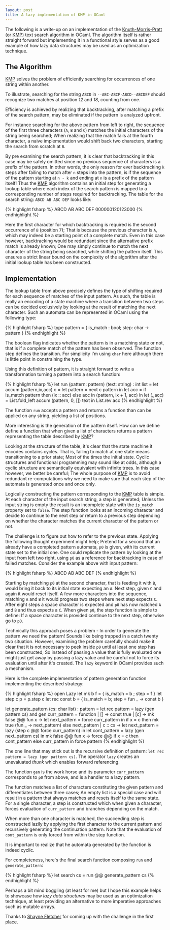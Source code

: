 ```yaml
---
layout: post
title: A lazy implementation of KMP in OCaml
---
```

The following is a write-up on an implementation of the [Knuth-Morris-Pratt]
(or [KMP]) text search algorithm in OCaml.  The algorithm itself is rather
straight forward but implementing it in a functional style serves as a good
example of how lazy data structures may be used as an optimization technique.

## The Algorithm

[KMP] solves the problem of efficiently searching for occurrences of one
string within another.

To illustrate, searching for the string `ABCD` in `--ABC-ABCF-ABCD--ABCDEF`
should recognize two matches at position *12* and *18*, counting from one.

Efficiency is achieved by realizing that backtracking, after matching
a prefix of the search pattern, may be eliminated if the pattern is analyzed upfront.

For instance searching for the above pattern from left to right, the sequence of the first
three characters (`A`, `B` and `C`) matches the initial characters of the string being
searched; When realizing that the match fails at the fourth character, a naive
implementation would shift back two characters, starting the search from scratch at
`B`.

By pre examining the search pattern, it is clear that backtracking in this
case may be safely omitted since no previous sequence of characters is a
prefix of the pattern. In other words, the only reason for ever backtracking
`k` steps after failing to match after `n` steps into the pattern, is if the
sequence of the pattern starting at `n - k` and ending at `n` is a prefix of
the pattern itself! Thus the [KMP] algorithm contains an initial step for
generating a lookup table where each index of the search pattern is mapped to
a corresponding number of steps required for backtracking. The table for the
search string: `ABCD AB ABC DEF` looks like:

{% highlight fsharp %}
ABCD AB ABC DEF
000000120123000
{% endhighlight %}

Here the first character for which backtracking is required is the second
occurrence of `B` (position 7); That is because the previous character is `A`,
which may indeed be a starting point of a complete match.  Even in this case
however, backtracking would be redundant since the alternative prefix match is
already known; One may simply continue to match the next character of the
string being searched, while shifting the pattern itself.  This ensures a
strict linear bound on the complexity of the algorithm after the initial
lookup table has been constructed.


## Implementation

The lookup table from above precisely defines the type of shifting required
for each sequence of matches of the input pattern. As such, the table is
really an encoding of a state machine where a transition between two steps can
be decided exclusively by looking at the result of matching the next
character. Such an automata can be represented in OCaml using the following
type:

{% highlight fsharp %}
type pattern = { is_match : bool; step: char -> pattern }
{% endhighlight %}

The boolean flag indicates whether the pattern is in a matching state or not,
that is if a complete match of the pattern has been observed.  The function
step defines the transition. For simplicity I'm using `char` here although
there is little point in constraining the type.

Using this definition of pattern, it is straight forward to
write a transformation turning a pattern into a search function:

{% highlight fsharp %}
let run (pattern: pattern) (text: string) : int list =
  let accum (pattern,ix,acc) c =
    let pattern = next c pattern in
    let acc = if is_match pattern then (ix :: acc) else acc in
    (pattern, ix + 1, acc)
  in
  let (_,_,acc) = List.fold_left accum (pattern, 0, []) text in
  List.rev acc
{% endhighlight %}

The function `run` accepts a pattern and returns a function than can be
applied on any string, yielding a list of positions.

More interesting is the generation of the pattern itself. How can we define
define a function that when given a list of characters returns a pattern
representing the table described by [KMP]?

Looking at the structure of the table, it's clear that the state machine it
encodes contains cycles. That is, failing to match at one state means
transitioning to a prior state; Most of the times the initial state.  Cyclic
structures and functional programming may sound like at odds, although a
cyclic structure are semantically equivalent with infinite trees.  In this
case however, we better be careful; The whole purpose of [KMP] is to avoid
redundant re-computations why we need to make sure that each step of the
automata is generated once and once only.

Logically constructing the pattern corresponding to the [KMP] table is simple.
At each character of the input search string, a step is generated; Unless the
input string is empty the result is an incomplete state with the `is_match`
property set to `false`. The step function looks at an incoming character and
decide to continue to the next step or return to a previous step depending on
whether the character matches the current character of the pattern or not. 

The challenge is to figure out how to refer to the previous state. Applying
the following thought experiment might help; Pretend for a second that an
already have a completed pattern automata, `p0` is given, with its current
state set to the initial one. One could replicate the pattern by
looking at the input from left two right, using `p0` as a reference for
backtracking in case of failed matches. Consider the example above with input
pattern:

{% highlight fsharp %}
ABCD AB ABC DEF
{% endhighlight %}

Starting by matching `p0` at the second character, that is feeding it
with `B`, would bring it back to its initial state expecting an `A`. Next
step, given `C` and again it would reset itself. A few more characters into
the sequence, matching `A` and `B` it would progress two steps where next step
expects `C`.  After eight steps a space character is expected and `p0` has now
matched `A` and `B` and thus expects a `C`.  When given `p0`, the step
function is simple to define: If a space character is provided continue to the
next step, otherwise go to `p0`.

Technically this approach poses a problem - In order to generate the pattern
we need the pattern! Sounds like being trapped in a catch twenty two
situation.  However, examining the problem carefully should make it clear that
it is not necessary to peek inside `p0` until at least one step has been
constructed; So instead of passing a value that is fully evaluated one might
just get away by passing a lazy value and be careful not to force its
evaluation until after it's created.  The `lazy` keyword in OCaml provides
such a mechanism.

Here is the complete implementation of pattern generation function 
implementing the described strategy:

{% highlight fsharp %}
open Lazy
let mk b f = { is_match = b ; step = f }
let step c p = p.step c
let rec const b = { is_match = b; step = fun _ -> const b }

let generate_pattern (cs: char list) : pattern =
  let rec pattern = lazy (gen pattern cs)
  and gen curr_pattern = function 
    | []                ->
      const true
    | [c]               ->
      mk false @@ fun x ->
        let next_pattern = force curr_pattern in
        if x = c then 
          mk true (fun _ -> next_pattern) 
        else 
          next_pattern
    | c :: cs           ->
      let next_pattern = lazy (step c @@ force curr_pattern) in
      let cont_pattern = lazy (gen next_pattern cs) in
      mk false @@ fun x ->
        force @@ if x = c then cont_pattern else curr_pattern
  in
  force pattern
{% endhighlight %}

The one line that may stick out is the recursive definition of pattern: `let
rec pattern = lazy (gen pattern cs)`.  The operator `lazy` creates an
unevaluated *thunk* which enables forward referencing. 

The function `gen` is the work horse and its parameter `curr_pattern`
corresponds to `p0` from above, and is a handler to a lazy pattern. 

The function matches a list of characters constituting the given pattern and
differentiates between three cases; An empty list is a special case and will
result in  a pattern that always matches and resets itself to the same state.
For a single character, a step is constructed which when given a character,
forces evaluation of `curr_pattern` and branches depending on the match.

When more than one character is matched, the succeeding step is constructed
lazily by applying the first character to the current pattern and recursively
generating the continuation pattern. Note that the evaluation of
`cont_pattern` is only forced from within the step function.

It is important to realize that he automata generated by the function is indeed cyclic.

For completeness, here's the final search function composing `run` and `generate_pattern`:

{% highlight fsharp %}
let search cs = run @@ generate_pattern cs
{% endhighlight %}

Perhaps a bit mind boggling (at least for me) but I hope this example helps to
showcase how *lazy data structures* may be used as an optimization technique,
at least providing an alternative to more imperative approaches such as
mutable arrays.

Thanks to [Shayne Fletcher] for coming up with the challenge in the first place.
 
[KMP]:https://en.wikipedia.org/wiki/Knuth%E2%80%93Morris%E2%80%93Pratt_algorithm
[Knuth-Morris-Pratt]:https://en.wikipedia.org/wiki/Knuth%E2%80%93Morris%E2%80%93Pratt_algorithm
[Shayne Fletcher]:http://blog.shaynefletcher.org/

